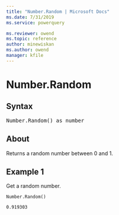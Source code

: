 ```yaml
---
title: "Number.Random | Microsoft Docs"
ms.date: 7/31/2019
ms.service: powerquery

ms.reviewer: owend
ms.topic: reference
author: minewiskan
ms.author: owend
manager: kfile
---
```

# Number.Random

## Syntax

<pre>
Number.Random() as number 
</pre>
  
## About  
Returns a random number between 0 and 1.

## Example 1
Get a random number.

```powerquery-m
Number.Random()
```

`0.919303`
